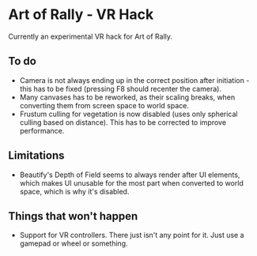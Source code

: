 Art of Rally - VR Hack
============
Currently an experimental VR hack for Art of Rally.

To do
--------
* Camera is not always ending up in the correct position after initiation - this has to be fixed (pressing F8 should recenter the camera).
* Many canvases has to be reworked, as their scaling breaks, when converting them from screen space to world space.
* Frustum culling for vegetation is now disabled (uses only spherical culling based on distance). This has to be corrected to improve performance.

Limitations
--------
* Beautify's Depth of Field seems to always render after UI elements, which makes UI unusable for the most part when converted to world space, which is why it's disabled.

Things that won't happen
--------
* Support for VR controllers. There just isn't any point for it. Just use a gamepad or wheel or something.
